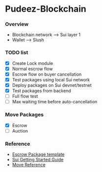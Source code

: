 # Pudeez-Blockchain

### Overview
- Blockchain network --> Sui layer 1 
- Wallet --> Slush 

### TODO list
- [x] Create Lock module
- [X] Normal escrow flow
- [X] Escrow flow on buyer cancellation
- [X] Test packages using local Sui network
- [X] Deploy packages on Sui devnet/testnet
- [X] Test packages from backend
- [ ] Full flow test
- [ ] Max waiting time before auto-cancellation

### Move Packages
- [X] Escrow
- [ ] Auction

### Reference
- [Escrow Package template](https://github.com/MystenLabs/sui/tree/main/examples/trading/contracts/escrow)
- [Sui Getting Started Guide](https://docs.sui.io/guides/developer/getting-started)
- [Move Reference](https://move-book.com/reference/)
